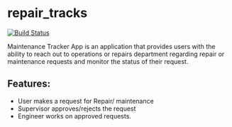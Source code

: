 # repair_tracks

[![Build Status](https://travis-ci.org/Johnpaul-Attamah/repair_tracks.svg?branch=develop)](https://travis-ci.org/Johnpaul-Attamah/repair_tracks)

Maintenance Tracker App is an application that provides users with the ability to reach out to operations or repairs department regarding repair or maintenance requests and monitor the status of their request.

## Features:
* User makes a request for Repair/ maintenance
* Supervisor approves/rejects the request
* Engineer works on approved requests.


